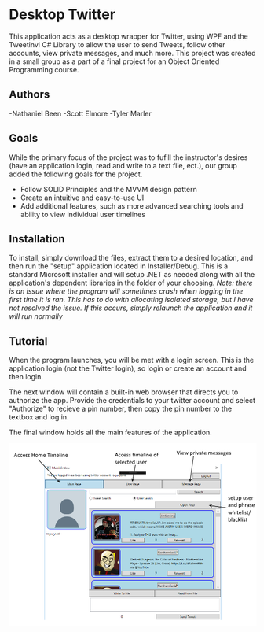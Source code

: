 # Desktop Twitter
This application acts as a desktop wrapper for Twitter, using WPF and the Tweetinvi C# Library to allow the user to send Tweets, follow other accounts, view private messages, and much more. This project was created in a small group as a part of a final project for an Object Oriented Programming course. 
## Authors 
-Nathaniel Been 
-Scott Elmore
-Tyler Marler
## Goals
While the primary focus of the project was to fufill the instructor's desires (have an application login, read and write to a text file, ect.), our group added the following goals for the project.
* Follow SOLID Principles and the MVVM design pattern
* Create an intuitive and easy-to-use UI
* Add additional features, such as more advanced searching tools and ability to view individual user timelines
## Installation
To install, simply download the files, extract them to a desired location, and then run the "setup" application located in Installer/Debug. This is a standard Microsoft installer and will setup .NET as needed along with all the application's dependent libraries in the folder of your choosing. *Note: there is an issue where the program will sometimes crash when logging in the first time it is ran. This has to do with allocating isolated storage, but I have not resolved the issue. If this occurs, simply relaunch the application and it will run normally*
## Tutorial
When the program launches, you will be met with a login screen. This is the application login (not the Twitter login), so login or create an account and then login.

The next window will contain a built-in web browser that directs you to authorize the app. Provide the credentials to your twitter account and select "Authorize" to recieve a pin number, then copy the pin number to the textbox and log in.

The final window holds all the main features of the application. 

![main application page](Images/MainPage.PNG)
